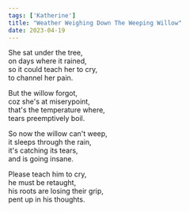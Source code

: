 ```yaml
---
tags: ['Katherine']
title: "Weather Weighing Down The Weeping Willow"
date: 2023-04-19
---
```


She sat under the tree,  
on days where it rained,  
so it could teach her to cry,  
to channel her pain.

But the willow forgot,  
coz she's at miserypoint,  
that's the temperature where,  
tears preemptively boil.

So now the willow can't weep,  
it sleeps through the rain,  
it's catching its tears,  
and is going insane.

Please teach him to cry,  
he must be retaught,  
his roots are losing their grip,  
pent up in his thoughts.
